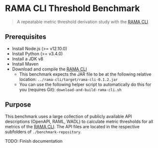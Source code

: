 # RAMA CLI Threshold Benchmark
> A repeatable metric threshold derivation study with the [RAMA CLI](https://github.com/restful-ma/rama-cli)

## Prerequisites
- Install Node.js (>= v12.10.0)
- Install Python (>= v3.4.0)
- Install a JDK v8
- Install Maven
- Download and compile the [RAMA CLI](https://github.com/restful-ma/rama-cli)
  - This benchmark expects the JAR file to be at the following relative location: `../rama-cli/target/rama-cli-0.1.2.jar`
  - You can use the following helper script to automatically do this for you (requires Git): `download-and-build-rama-cli.sh`

## Purpose
This benchmark uses a large collection of publicly available API descriptions (OpenAPI, RAML, WADL) to calculate metric thresholds for all metrics of the [RAMA CLI](https://github.com/restful-ma/rama-cli). The API files are located in the respective subfolders of `./benchmark-repository`.

TODO: Finish documentation
